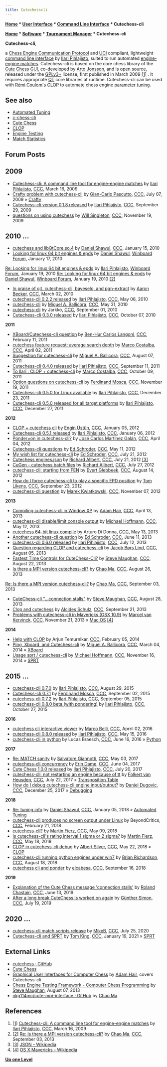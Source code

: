 ```yaml
---
title: Cutechesscli
---
```

**[Home](Home "Home") * [User Interface](User_Interface "User Interface") * [Command Line Interface](CLI "CLI") * Cutechess-cli**

**[Home](Home "Home") * [Software](Software "Software") * [Tournament Manager](Tournament_Manager "Tournament Manager") * Cutechess-cli**

**Cutechess-cli**,

a [Chess Engine Communication Protocol](Chess_Engine_Communication_Protocol "Chess Engine Communication Protocol") and [UCI](UCI "UCI") compliant, lightweight [command line interface](CLI "CLI") by [Ilari Pihlajisto](Ilari_Pihlajisto "Ilari Pihlajisto"),
suited to run automated [engine-engine matches](Engine_Testing#Matches "Engine Testing").
Cutechess-cli is based on the core chess library of the [Cute Chess](Cute_Chess "Cute Chess") [GUI](GUI "GUI"), co-developed by [Arto Jonsson](index.php?title=Arto_Jonsson&action=edit&redlink=1 "Arto Jonsson (page does not exist)"),
and is open source, released under the [GPLv3+](Free_Software_Foundation#GPL "Free Software Foundation") license, first published in March 2009 <a id="cite-note-1" href="#cite-ref-1">[1]</a> .
It requires appropriate [QT](https://en.wikipedia.org/wiki/Qt_%28software%29) core libraries at runtime.
Cutechess-cli can be used with [Rémi Coulom's](R%C3%A9mi_Coulom "Rémi Coulom") [CLOP](CLOP "CLOP") to automate chess engine [parameter tuning](Automated_Tuning "Automated Tuning").

## See also

- [Automated Tuning](Automated_Tuning "Automated Tuning")
- [c-chess-cli](C-chess-cli "C-chess-cli")
- [Cute Chess](Cute_Chess "Cute Chess")
- [CLOP](CLOP "CLOP")
- [Engine Testing](Engine_Testing "Engine Testing")
- [Match Statistics](Match_Statistics "Match Statistics")

## Forum Posts

## 2009

- [Cutechess-cli: A command line tool for engine-engine matches](http://www.talkchess.com/forum/viewtopic.php?t=27024) by [Ilari Pihlajisto](Ilari_Pihlajisto "Ilari Pihlajisto"), [CCC](CCC "CCC"), March 16, 2009
- [Crafty problem with cutechess-cli](http://www.talkchess.com/forum/viewtopic.php?t=28823) by [Gian-Carlo Pascutto](Gian-Carlo_Pascutto "Gian-Carlo Pascutto"), [CCC](CCC "CCC"), July 07, 2009 » [Crafty](Crafty "Crafty")
- [Cutechess-cli version 0.1.8 released](http://www.talkchess.com/forum/viewtopic.php?topic_view=threads&p=293506&t=27024) by [Ilari Pihlajisto](Ilari_Pihlajisto "Ilari Pihlajisto"), [CCC](CCC "CCC"), September 29, 2009
- [questions on using cutechess](http://www.talkchess.com/forum/viewtopic.php?t=30697) by [Will Singleton](Will_Singleton "Will Singleton"), [CCC](CCC "CCC"), November 19, 2009

## 2010 ...

- [cutechess and libQtCore.so.4](http://www.talkchess.com/forum/viewtopic.php?t=31743) by [Daniel Shawul](Daniel_Shawul "Daniel Shawul"), [CCC](CCC "CCC"), January 15, 2010
- [Looking for linux 64 bit engines & epds](http://www.open-aurec.com/wbforum/viewtopic.php?f=2&t=50727) by [Daniel Shawul](Daniel_Shawul "Daniel Shawul"), [Winboard Forum](Computer_Chess_Forums "Computer Chess Forums"), January 17, 2010

[Re: Looking for linux 64 bit engines & epds](http://www.open-aurec.com/wbforum/viewtopic.php?f=2&t=50727#p192639) by [Ilari Pihlajisto](Ilari_Pihlajisto "Ilari Pihlajisto"), [Winboard Forum](Computer_Chess_Forums "Computer Chess Forums"), January 19, 2010
[Re: Looking for linux 64 bit engines & epds](http://www.open-aurec.com/wbforum/viewtopic.php?f=2&t=50727&start=11) by [Daniel Shawul](Daniel_Shawul "Daniel Shawul"), [Winboard Forum](Computer_Chess_Forums "Computer Chess Forums"), January 19, 2010 <a id="cite-note-2" href="#cite-ref-2">[2]</a>

- [In praise of git, cutechess-cli, bayeselo, and pgn-extract](http://www.talkchess.com/forum/viewtopic.php?t=32999) by [Aaron Becker](Aaron_Becker "Aaron Becker"), [CCC](CCC "CCC"), March 02, 2010
- [cutechess-cli 0.2.2 released](http://www.talkchess.com/forum/viewtopic.php?t=34176) by [Ilari Pihlajisto](Ilari_Pihlajisto "Ilari Pihlajisto"), [CCC](CCC "CCC"), May 06, 2010
- [cutechess-cli](http://www.talkchess.com/forum/viewtopic.php?t=34617) by [Miguel A. Ballicora](Miguel_A._Ballicora "Miguel A. Ballicora"), [CCC](CCC "CCC"), May 31, 2010
- [cutechess-cli](http://www.talkchess.com/forum/viewtopic.php?t=35949) by Jarkko, [CCC](CCC "CCC"), September 01, 2010
- [Cutechess-cli 0.3.0 released](http://www.talkchess.com/forum/viewtopic.php?t=36290) by [Ilari Pihlajisto](Ilari_Pihlajisto "Ilari Pihlajisto"), [CCC](CCC "CCC"), October 07, 2010

**2011**

- [XBoard/Cutechess-cli question](http://www.talkchess.com/forum/viewtopic.php?t=38032) by [Ben-Hur Carlos Langoni](Ben-Hur_Carlos_Vieira_Langoni_Junior "Ben-Hur Carlos Vieira Langoni Junior"), [CCC](CCC "CCC"), February 11, 2011
- [cutechess feature request: average search depth](http://www.talkchess.com/forum/viewtopic.php?t=38631) by [Marco Costalba](Marco_Costalba "Marco Costalba"), [CCC](CCC "CCC"), April 02, 2011
- [Suggestion for cutechess-cli](http://www.talkchess.com/forum/viewtopic.php?t=39972) by [Miguel A. Ballicora](Miguel_A._Ballicora "Miguel A. Ballicora"), [CCC](CCC "CCC"), August 07, 2011
- [Cutechess-cli 0.4.0 released](http://www.talkchess.com/forum/viewtopic.php?t=40357) by [Ilari Pihlajisto](Ilari_Pihlajisto "Ilari Pihlajisto"), [CCC](CCC "CCC"), September 11, 2011
- [To Ilari : CLOP + cutechess-cli](http://www.talkchess.com/forum/viewtopic.php?t=40687) by [Marco Costalba](Marco_Costalba "Marco Costalba"), [CCC](CCC "CCC"), October 09, 2011
- [Option questions on cutechess-cli](http://www.talkchess.com/forum/viewtopic.php?t=41138) by [Ferdinand Mosca](Ferdinand_Mosca "Ferdinand Mosca"), [CCC](CCC "CCC"), November 19, 2011
- [Cutechess-cli 0.5.0 for Linux available](http://www.talkchess.com/forum/viewtopic.php?t=41565) by [Ilari Pihlajisto](Ilari_Pihlajisto "Ilari Pihlajisto"), [CCC](CCC "CCC"), December 23, 2011
- [Cutechess-cli 0.5.0 released for all target platforms](http://www.talkchess.com/forum/viewtopic.php?t=41626) by [Ilari Pihlajisto](Ilari_Pihlajisto "Ilari Pihlajisto"), [CCC](CCC "CCC"), December 27, 2011

**2012**

- [CLOP + cutechess cli](http://www.talkchess.com/forum/viewtopic.php?t=41816) by [Engin Üstün](Engin_%C3%9Cst%C3%BCn "Engin Üstün"), [CCC](CCC "CCC"), January 05, 2012
- [Cutechess-cli 0.5.1 released](http://www.talkchess.com/forum/viewtopic.php?t=41829) by [Ilari Pihlajisto](Ilari_Pihlajisto "Ilari Pihlajisto"), [CCC](CCC "CCC"), January 06, 2012
- [Ponder=on in cutechess-cli?](http://www.talkchess.com/forum/viewtopic.php?t=43157) by [José Carlos Martínez Galán](Jos%C3%A9_Carlos_Mart%C3%ADnez_Gal%C3%A1n "José Carlos Martínez Galán"), [CCC](CCC "CCC"), April 04, 2012
- [Cutechess-cli questions](http://www.talkchess.com/forum/viewtopic.php?t=43654) by [Ed Schroder](Ed_Schroder "Ed Schroder"), [CCC](CCC "CCC"), May 11, 2012
- [My wish list for cutechess-cli](http://www.talkchess.com/forum/viewtopic.php?t=44518) by [Ed Schroder](Ed_Schroder "Ed Schroder"), [CCC](CCC "CCC"), July 21, 2012
- [Cutechess engines.json](http://www.talkchess.com/forum3/viewtopic.php?f=7&t=44521) by [Richard Allbert](Richard_Allbert "Richard Allbert"), [CCC](CCC "CCC"), July 21, 2012 <a id="cite-note-3" href="#cite-ref-3">[3]</a>
- [CuGen - cutechess batch files](http://www.talkchess.com/forum3/viewtopic.php?f=2&t=44598) by [Richard Allbert](Richard_Allbert "Richard Allbert"), [CCC](CCC "CCC"), July 27, 2012
- [cutechess-cli: starting from FEN](http://www.talkchess.com/forum/viewtopic.php?t=44789) by [Evert Glebbeek](Evert_Glebbeek "Evert Glebbeek"), [CCC](CCC "CCC"), August 14, 2012
- [How do I force cutechess-cli to play a specific EPD position](http://www.talkchess.com/forum/viewtopic.php?t=45290) by [Tom Likens](Tom_Likens "Tom Likens"), [CCC](CCC "CCC"), September 23, 2012
- [cutechess-cli question](http://www.talkchess.com/forum/viewtopic.php?t=45888) by [Marek Kwiatkowski](index.php?title=Marek_Kwiatkowski&action=edit&redlink=1 "Marek Kwiatkowski (page does not exist)"), [CCC](CCC "CCC"), November 07, 2012

**2013**

- [Compiling cutechess-cli in Window XP](http://www.talkchess.com/forum/viewtopic.php?t=47779) by [Adam Hair](Adam_Hair "Adam Hair"), [CCC](CCC "CCC"), April 13, 2013
- [cutechess-cli disable/limit console output](http://www.talkchess.com/forum/viewtopic.php?t=47976) by [Michael Hoffmann](Michael_Hoffmann "Michael Hoffmann"), [CCC](CCC "CCC"), May 12, 2013
- [cutechess 64-bit linux compile](http://www.talkchess.com/forum/viewtopic.php?t=47982) by Arturo Di Donna, [CCC](CCC "CCC"), May 13, 2013
- [Another cutechess-cli question](http://www.talkchess.com/forum/viewtopic.php?t=48247) by [Ed Schroder](Ed_Schroder "Ed Schroder"), [CCC](CCC "CCC"), June 11, 2013
- [cutechess-cli 0.6.0 released](http://www.talkchess.com/forum/viewtopic.php?t=48626) by [Ilari Pihlajisto](Ilari_Pihlajisto "Ilari Pihlajisto"), [CCC](CCC "CCC"), July 12, 2013
- [Question regarding CLOP and cutechess-cli](http://www.talkchess.com/forum/viewtopic.php?t=48847) by [Jacob Børs Lind](index.php?title=Jacob_B%C3%B8rs_Lind&action=edit&redlink=1 "Jacob Børs Lind (page does not exist)"), [CCC](CCC "CCC"), August 05, 2013
- [Fastest Time Controls for CuteChess-Cli?](http://www.talkchess.com/forum/viewtopic.php?t=49057) by [Steve Maughan](Steve_Maughan "Steve Maughan"), [CCC](CCC "CCC"), August 22, 2013
- [Is there a MPI version cutechess-cli?](http://www.talkchess.com/forum/viewtopic.php?t=49116) by [Chao Ma](Chao_Ma "Chao Ma"), [CCC](CCC "CCC"), August 26, 2013

[Re: Is there a MPI version cutechess-cli?](http://www.talkchess.com/forum/viewtopic.php?t=49116&start=1) by [Chao Ma](Chao_Ma "Chao Ma"), [CCC](CCC "CCC"), September 03, 2013

- [CuteChess-cli "...connection stalls"](http://www.talkchess.com/forum/viewtopic.php?t=49144) by [Steve Maughan](Steve_Maughan "Steve Maughan"), [CCC](CCC "CCC"), August 28, 2013
- [Clop and cutechess](http://www.talkchess.com/forum/viewtopic.php?t=49410) by [Alcides Schulz](Alcides_Schulz "Alcides Schulz"), [CCC](CCC "CCC"), September 21, 2013
- [Problems with cutechess-cli in Mavericks (OSX 10.9)](http://www.talkchess.com/forum/viewtopic.php?t=50171) by [Marcel van Kervinck](Marcel_van_Kervinck "Marcel van Kervinck"), [CCC](CCC "CCC"), November 21, 2013 » [Mac OS](Mac_OS "Mac OS") <a id="cite-note-4" href="#cite-ref-4">[4]</a>

**2014**

- [Help with CLOP](http://www.talkchess.com/forum/viewtopic.php?t=51167) by Arjun Temurnikar, [CCC](CCC "CCC"), February 05, 2014
- [Ping, Xboard, and Cutechess-cli](http://www.talkchess.com/forum/viewtopic.php?t=51495) by [Miguel A. Ballicora](Miguel_A._Ballicora "Miguel A. Ballicora"), [CCC](CCC "CCC"), March 04, 2014 » [XBoard](XBoard "XBoard")
- [Usage sprt / cutechess-cli](http://www.talkchess.com/forum/viewtopic.php?t=54359) by [Michael Hoffmann](Michael_Hoffmann "Michael Hoffmann"), [CCC](CCC "CCC"), November 16, 2014 » [SPRT](Match_Statistics#SPRT "Match Statistics")

## 2015 ...

- [cutechess-cli 0.7.0](http://www.talkchess.com/forum/viewtopic.php?t=57406&start=14) by [Ilari Pihlajisto](Ilari_Pihlajisto "Ilari Pihlajisto"), [CCC](CCC "CCC"), August 29, 2015
- [Cutechess-cli 0.7.1](http://www.talkchess.com/forum/viewtopic.php?t=57472) by [Ferdinand Mosca](Ferdinand_Mosca "Ferdinand Mosca"), [CCC](CCC "CCC"), September 02, 2015
- [cutechess-cli 0.7.2](http://www.talkchess.com/forum/viewtopic.php?t=57520) by [Ilari Pihlajisto](Ilari_Pihlajisto "Ilari Pihlajisto"), [CCC](CCC "CCC"), September 05, 2015
- [cutechess-cli 0.8.0 beta (with pondering)](http://www.talkchess.com/forum/viewtopic.php?t=58066) by [Ilari Pihlajisto](Ilari_Pihlajisto "Ilari Pihlajisto"), [CCC](CCC "CCC"), October 27, 2015

**2016**

- [cutechess cli interactive viewer](http://www.talkchess.com/forum/viewtopic.php?t=59723) by [Marco Belli](Marco_Belli "Marco Belli"), [CCC](CCC "CCC"), Aprril 02, 2016
- [cutechess-cli 0.8.0 released](http://www.talkchess.com/forum/viewtopic.php?t=60178) by [Ilari Pihlajisto](Ilari_Pihlajisto "Ilari Pihlajisto"), [CCC](CCC "CCC"), May 15, 2016
- [cutechess-cli in python](http://www.talkchess.com/forum/viewtopic.php?t=60504) by Lucas Braesch, [CCC](CCC "CCC"), June 16, 2016 » [Python](Python "Python")

**2017**

- [Re: MATCH sanity](http://www.talkchess.com/forum3/viewtopic.php?f=7&t=63888&start=2) by [Salvatore Giannotti](Salvatore_Giannotti "Salvatore Giannotti"), [CCC](CCC "CCC"), May 03, 2017
- [cutechess-cli concurrency](http://www.talkchess.com/forum/viewtopic.php?t=64178) by [Erin Dame](Erin_Dame "Erin Dame"), [CCC](CCC "CCC"), June 04, 2017
- [Cute Chess 1.0.0 released](http://www.talkchess.com/forum/viewtopic.php?t=64669) by [Ilari Pihlajisto](Ilari_Pihlajisto "Ilari Pihlajisto"), [CCC](CCC "CCC"), July 20, 2017
- [cutechess-cli: not restarting an engine because of tt](http://www.talkchess.com/forum/viewtopic.php?t=64688) by [Folkert van Heusden](Folkert_van_Heusden "Folkert van Heusden"), [CCC](CCC "CCC"), July 22, 2017 » [Transposition Table](Transposition_Table "Transposition Table")
- [How do I debug cutechess-cli engine input/output?](http://www.talkchess.com/forum/viewtopic.php?t=66124) by [Daniel Dugovic](index.php?title=Daniel_Dugovic&action=edit&redlink=1 "Daniel Dugovic (page does not exist)"), [CCC](CCC "CCC"), December 25, 2017 » [Debugging](Debugging "Debugging")

**2018**

- [Re: tuning info](http://www.talkchess.com/forum/viewtopic.php?t=66221&start=5) by [Daniel Shawul](Daniel_Shawul "Daniel Shawul"), [CCC](CCC "CCC"), January 05, 2018 » [Automated Tuning](Automated_Tuning "Automated Tuning")
- [cutechess-cli produces no screen output under Linux](http://www.talkchess.com/forum3/viewtopic.php?f=7&t=66656) by BeyondCritics, [CCC](CCC "CCC"), February 21, 2018
- [cutechess-cli?](http://www.talkchess.com/forum3/viewtopic.php?f=2&t=67390) by [Martin Fierz](Martin_Fierz "Martin Fierz"), [CCC](CCC "CCC"), May 09, 2018
- [Is cutechess-cli's rating interval 1 sigma or 2 sigma?](http://www.talkchess.com/forum3/viewtopic.php?f=2&t=67490) by [Martin Fierz](Martin_Fierz "Martin Fierz"), [CCC](CCC "CCC"), May 18, 2018
- [CLOP in cutechess-cli debug](http://www.talkchess.com/forum3/viewtopic.php?f=7&t=67529) by [Albert Silver](Albert_Silver "Albert Silver"), [CCC](CCC "CCC"), May 22, 2018 » [CLOP](CLOP "CLOP")
- [cutechess-cli running python engines under win7](http://www.talkchess.com/forum3/viewtopic.php?f=7&t=68248) by [Brian Richardson](Brian_Richardson "Brian Richardson"), [CCC](CCC "CCC"), August 18, 2018
- [cutechess cli and ponder](http://www.talkchess.com/forum3/viewtopic.php?f=7&t=68453) by [elcabesa](Marco_Belli "Marco Belli"), [CCC](CCC "CCC"), September 16, 2018

**2019**

- [Explanation of the Cute Chess message 'connection stalls'](http://www.talkchess.com/forum3/viewtopic.php?f=7&t=71007) by [Roland Chastain](Roland_Chastain "Roland Chastain"), [CCC](CCC "CCC"), June 13, 2019
- [After a long break CuteChess is worked on again](http://www.talkchess.com/forum3/viewtopic.php?f=2&t=71321) by [Günther Simon](G%C3%BCnther_Simon "Günther Simon"), [CCC](CCC "CCC"), July 19, 2019

## 2020 ...

- [cutechess-cli match scripts release](http://www.talkchess.com/forum3/viewtopic.php?f=2&t=74566) by [MikeB](Michael_Byrne "Michael Byrne"), [CCC](CCC "CCC"), July 25, 2020
- [Cutechess-cli and SPRT](http://www.talkchess.com/forum3/viewtopic.php?f=7&t=76370) by [Tom King](Tom_King "Tom King"), [CCC](CCC "CCC"), January 19, 2021 » [SPRT](Match_Statistics#SPRT "Match Statistics")

## External Links

- [cutechess · GitHub](https://github.com/cutechess/cutechess)
- [Cute Chess](http://ajonsson.kapsi.fi/cutechess.html)
- [Graphical User Interfaces for Computer Chess](http://adamsccpages.blogspot.de/p/graphical-user-interfaces-for-computer.html) by [Adam Hair](Adam_Hair "Adam Hair"), covers Cutechess-cli
- [Chess Engine Testing Framework - Computer Chess Programming](http://www.chessprogramming.net/computerchess/chess-engine-testing-framework/) by [Steve Maughan](Steve_Maughan "Steve Maughan"), August 07, 2013
- [nkg114mc/cute-mpi-interface · GitHub](https://github.com/nkg114mc/cute-mpi-interface) by [Chao Ma](Chao_Ma "Chao Ma")

## References

1. <a id="cite-ref-1" href="#cite-note-1">[1]</a> [Cutechess-cli: A command line tool for engine-engine matches](http://www.talkchess.com/forum/viewtopic.php?t=27024) by [Ilari Pihlajisto](Ilari_Pihlajisto "Ilari Pihlajisto"), [CCC](CCC "CCC"), March 16, 2009
1. <a id="cite-ref-2" href="#cite-note-2">[2]</a> [Re: Is there a MPI version cutechess-cli?](http://www.talkchess.com/forum/viewtopic.php?t=49116&start=1) by [Chao Ma](Chao_Ma "Chao Ma"), [CCC](CCC "CCC"), September 03, 2013
1. <a id="cite-ref-3" href="#cite-note-3">[3]</a> [JSON - Wikipedia](https://en.wikipedia.org/wiki/JSON)
1. <a id="cite-ref-4" href="#cite-note-4">[4]</a> [OS X Mavericks - Wikipedia](https://en.wikipedia.org/wiki/OS_X_Mavericks)

**[Up one Level](CLI "CLI")**

